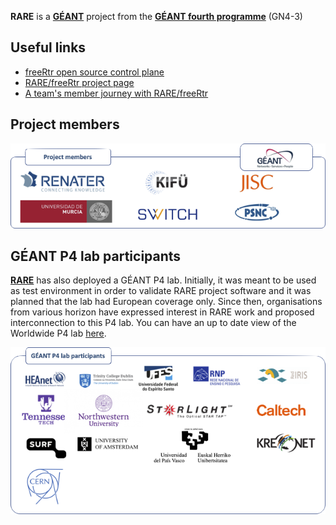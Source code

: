 **RARE** is a **[GÉANT](https://www.geant.org)** project from the **[GÉANT fourth programme](https://www.geant.org/Projects/GEANT_Project_GN4-3)** (GN4-3)

## Useful links

- [freeRtr open source control plane](freertr.net)
- [RARE/freeRtr project page](rare.freertr.net)
- [A team's member journey with RARE/freeRtr](blog.freertr.net)

## Project members
![rare-members](img/rare-members.png)

## GÉANT P4 lab participants
[**RARE**](https://wiki.geant.org/display/RARE) has also deployed a GÉANT P4 lab. Initially, it was meant to be used as test environment in order to validate RARE project software and it was planned that the lab had European coverage only. Since then, organisations from various horizon have expressed interest in RARE work and proposed interconnection to this P4 lab. You can have an up to date view of the Worldwide P4 lab [here](https://www.google.com/maps/d/edit?mid=1Wp7jZHZfBlnerO27MJJmcYdk2qV69FVk&usp=sharing).

  ![p4-lab-participants](img/p4-lab-participants.png)
